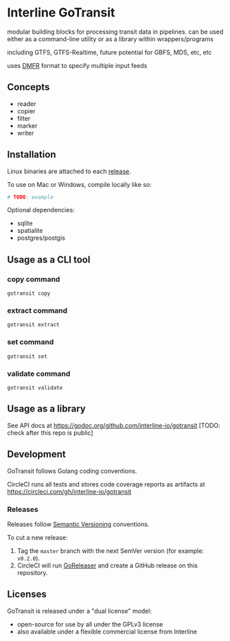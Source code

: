 # Interline GoTransit

modular building blocks for processing transit data in pipelines. can be used either as a command-line utility or as a library within wrappers/programs

including GTFS, GTFS-Realtime, future potential for GBFS, MDS, etc, etc

uses [DMFR](https://github.com/transitland/distributed-mobility-feed-registry) format to specify multiple input feeds

## Concepts

- reader
- copier
- filter
- marker
- writer

## Installation

Linux binaries are attached to each [release](https://github.com/interline-io/gotransit/releases).

To use on Mac or Windows, compile locally like so:

```bash
# TODO: example
```

Optional dependencies:

- sqlite
- spatialite
- postgres/postgis

## Usage as a CLI tool

### copy command

`gotransit copy`

### extract command

`gotransit extract` 

### set command

`gotransit set`

### validate command

`gotransit validate`

## Usage as a library

See API docs at https://godoc.org/github.com/interline-io/gotransit
[TODO: check after this repo is public]

## Development

GoTransit follows Golang coding conventions.

CircleCI runs all tests and stores code coverage reports as artifacts at https://circleci.com/gh/interline-io/gotransit

### Releases

Releases follow [Semantic Versioning](https://semver.org/) conventions.

To cut a new release:

1. Tag the `master` branch with the next SemVer version (for example: `v0.2.0`).
2. CircleCI will run [GoReleaser](https://github.com/goreleaser/goreleaser) and create a GitHub release on this repository.

## Licenses

GoTransit is released under a "dual license" model:

- open-source for use by all under the GPLv3 license
- also available under a flexible commercial license from Interline